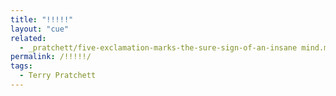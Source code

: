 ```yaml
---
title: "!!!!!"
layout: "cue"
related:
  - _pratchett/five-exclamation-marks-the-sure-sign-of-an-insane mind.md
permalink: /!!!!!/
tags:
  - Terry Pratchett
---
```

